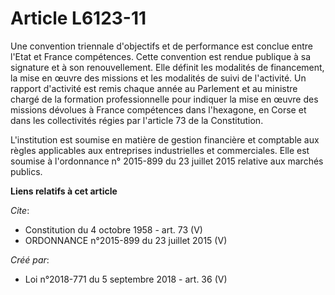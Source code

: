 # Article L6123-11

Une convention triennale d'objectifs et de performance est conclue entre l'Etat et France compétences. Cette convention est
rendue publique à sa signature et à son renouvellement. Elle définit les modalités de financement, la mise en œuvre des
missions et les modalités de suivi de l'activité. Un rapport d'activité est remis chaque année au Parlement et au ministre
chargé de la formation professionnelle pour indiquer la mise en œuvre des missions dévolues à France compétences dans
l'hexagone, en Corse et dans les collectivités régies par l'article 73 de la Constitution. 

L'institution est soumise en matière de gestion financière et comptable aux règles applicables aux entreprises industrielles
et commerciales. Elle est soumise à l'ordonnance n° 2015-899 du 23 juillet 2015 relative aux marchés publics.

**Liens relatifs à cet article**

_Cite_:

  - Constitution du 4 octobre 1958 - art. 73 (V)
  - ORDONNANCE n°2015-899 du 23 juillet 2015 (V)

_Créé par_:

  - Loi n°2018-771 du 5 septembre 2018 - art. 36 (V)
